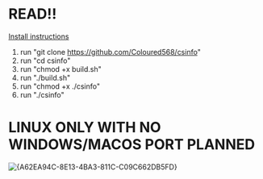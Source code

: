# READ!!
<ins>Install instructions</ins>
1. run "git clone https://github.com/Coloured568/csinfo"
2. run "cd csinfo"
3. run "chmod +x build.sh"
4. run "./build.sh"
5. run "chmod +x ./csinfo"
6. run "./csinfo"
# LINUX ONLY WITH NO WINDOWS/MACOS PORT PLANNED

![{A62EA94C-8E13-4BA3-811C-C09C662DB5FD}](https://github.com/user-attachments/assets/7e92a50c-8c8b-4822-a2fa-80cf759aa446)
